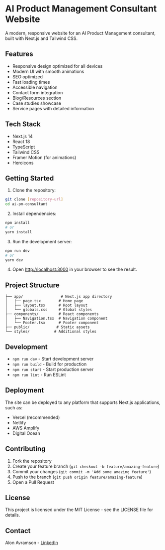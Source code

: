 # AI Product Management Consultant Website

A modern, responsive website for an AI Product Management consultant, built with Next.js and Tailwind CSS.

## Features

- Responsive design optimized for all devices
- Modern UI with smooth animations
- SEO optimized
- Fast loading times
- Accessible navigation
- Contact form integration
- Blog/Resources section
- Case studies showcase
- Service pages with detailed information

## Tech Stack

- Next.js 14
- React 18
- TypeScript
- Tailwind CSS
- Framer Motion (for animations)
- Heroicons

## Getting Started

1. Clone the repository:
```bash
git clone [repository-url]
cd ai-pm-consultant
```

2. Install dependencies:
```bash
npm install
# or
yarn install
```

3. Run the development server:
```bash
npm run dev
# or
yarn dev
```

4. Open [http://localhost:3000](http://localhost:3000) in your browser to see the result.

## Project Structure

```
├── app/                 # Next.js app directory
│   ├── page.tsx        # Home page
│   ├── layout.tsx      # Root layout
│   └── globals.css     # Global styles
├── components/         # React components
│   ├── Navigation.tsx  # Navigation component
│   └── Footer.tsx      # Footer component
├── public/            # Static assets
└── styles/           # Additional styles
```

## Development

- `npm run dev` - Start development server
- `npm run build` - Build for production
- `npm run start` - Start production server
- `npm run lint` - Run ESLint

## Deployment

The site can be deployed to any platform that supports Next.js applications, such as:

- Vercel (recommended)
- Netlify
- AWS Amplify
- Digital Ocean

## Contributing

1. Fork the repository
2. Create your feature branch (`git checkout -b feature/amazing-feature`)
3. Commit your changes (`git commit -m 'Add some amazing feature'`)
4. Push to the branch (`git push origin feature/amazing-feature`)
5. Open a Pull Request

## License

This project is licensed under the MIT License - see the LICENSE file for details.

## Contact

Alon Avramson - [LinkedIn](https://www.linkedin.com/in/alonavramson/) 